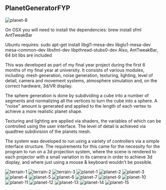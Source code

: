 PlanetGeneratorFYP
------------------

![planet-8](https://cloud.githubusercontent.com/assets/5472275/13028300/1e75a414-d263-11e5-88a0-9ccc77c22ab9.png)

On OSX you will need to install the dependencies: brew install sfml AntTweakBar

Ubuntu requires: sudo apt-get install libgl1-mesa-dev libglu1-mesa-dev mesa-common-dev libsfml-dev libpthread-stubs0-dev
Also, AntTweakBar, 64 bit libs are included

This was developed as part of my final year project during the first 6 months of my final year at university. It consists of various modules, including: mesh generation, noise generation, texturing, lighting, level of detail, camera and movement systems, atmosphere simulation and, on the correct hardware, 3d/VR display.

The sphere generation is done by subdividing a cube into a number of segments and normalizing all the vertices to turn the cube into a sphere. A "noise" amount is generated and applied to the length of each vertex to achieve a more realistic planet shape.

Texturing and lighting are applied via shaders, the variables of which can be controlled using the user interface. The level of detail is achieved via quadtree subdivision of the planets mesh.

The system was developed to run using a variety of controllers via a simple interface structure. The requirements for this came for the necessity for the program to run on a 3d projection system, where the scene is rendered to each projector with a small variation in its camera in order to achieve 3d display, and where just using a mouse & keyboard wouldn't be possible.

![terrain-1](https://cloud.githubusercontent.com/assets/5472275/13028309/1e8e4f50-d263-11e5-9815-e03173cf4580.png)
![terrain-2](https://cloud.githubusercontent.com/assets/5472275/13028311/1e908afe-d263-11e5-8f51-72e6e97fdeba.png)
![terrain-3](https://cloud.githubusercontent.com/assets/5472275/13028308/1e8e0400-d263-11e5-8169-e4d253bb4f08.png)
![planet-1](https://cloud.githubusercontent.com/assets/5472275/13028295/1e5dc632-d263-11e5-8ec1-e56825be3c29.png)
![planet-2](https://cloud.githubusercontent.com/assets/5472275/13028297/1e5dfc9c-d263-11e5-9e5a-7b45bde98897.png)
![planet-3](https://cloud.githubusercontent.com/assets/5472275/13028296/1e5df6a2-d263-11e5-9450-005d9c001f90.png)
![planet-4](https://cloud.githubusercontent.com/assets/5472275/13028294/1e5d2358-d263-11e5-9b53-60ef31e737ee.png)
![planet-5](https://cloud.githubusercontent.com/assets/5472275/13028299/1e60d39a-d263-11e5-9aa9-53a68b73be21.png)
![planet-6](https://cloud.githubusercontent.com/assets/5472275/13028298/1e606950-d263-11e5-9f38-2efcf5a981b7.png)
![planet-7](https://cloud.githubusercontent.com/assets/5472275/13028302/1e763604-d263-11e5-83c7-33ef787ee217.png)
![planet-9](https://cloud.githubusercontent.com/assets/5472275/13028301/1e7627d6-d263-11e5-8e20-56e879f5dc00.png)
![planet-10](https://cloud.githubusercontent.com/assets/5472275/13028303/1e77b628-d263-11e5-836e-a65e75f169af.png)
![planet-11](https://cloud.githubusercontent.com/assets/5472275/13028304/1e790582-d263-11e5-98d3-c70c3dcf9529.png)
![planet-12](https://cloud.githubusercontent.com/assets/5472275/13028305/1e79701c-d263-11e5-83d2-3b63698ad84c.png)
![planet-13](https://cloud.githubusercontent.com/assets/5472275/13028307/1e8db770-d263-11e5-9156-90f3a7e6eef5.png)
![planet-14](https://cloud.githubusercontent.com/assets/5472275/13028306/1e8b6f38-d263-11e5-995c-3d6c1656c6e7.png)
![planet-15](https://cloud.githubusercontent.com/assets/5472275/13028310/1e8ecf84-d263-11e5-8407-7738b31eecb5.png)
